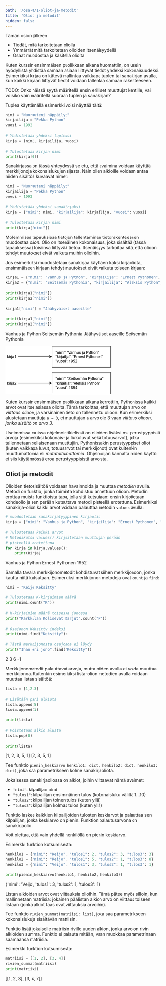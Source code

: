 ```yaml
---
path: '/osa-8/1-oliot-ja-metodit'
title: 'Oliot ja metodit'
hidden: false
---
```


<text-box variant='learningObjectives' name='Oppimistavoitteet'>

Tämän osion jälkeen

- Tiedät, mitä tarkoitetaan oliolla
- Ymmärrät mitä tarkoitetaan olioiden itsenäisyydellä
- Osaat muodostaa ja käsitellä olioita

</text-box>

Kuten kurssin ensimmäisen puolikkaan aikana huomattiin, on usein hyödyllistä yhdistää samaan asiaan liittyvät tiedot yhdeksi kokonaisuudeksi. Esimerkiksi kirjaa on kätevä mallintaa vaikkapa tuplen tai sanakirjan avulla, kun kaikki kirjaan liittyvät tiedot voidaan tallentaa samaan rakenteeseen.

TODO: Onko näissä syytä määritellä ensin erilliset muuttujat kentille, vai voisiko vain määritellä suoraan tuplen ja sanakirjan?

Tuplea käyttämällä esimerkki voisi näyttää tältä:

```python
nimi = "Nuoruuteni näppäilyt"
kirjailija = "Pekka Python"
vuosi = 1992

# Yhdistetään yhdeksi tupleksi
kirja = (nimi, kirjailija, vuosi)

# Tulostetaan kirjan nimi
print(kirja[0])
```

Sanakirjassa on tässä yhteydessä se etu, että avaimina voidaan käyttää merkkijonoja kokonaislukujen sijasta. Näin ollen alkioille voidaan antaa niiden sisältöä kuvaavat nimet:

```python
nimi = "Nuoruuteni näppäilyt"
kirjailija = "Pekka Python"
vuosi = 1992

# Yhdistetään yhdeksi sanakirjaksi
kirja = {"nimi": nimi, "kirjailija": kirjailija, "vuosi": vuosi}

# Tulostetaan kirjan nimi
print(kirja["nimi"])
```

Molemmissa tapauksissa tietojen tallentaminen tietorakenteeseen muodostaa _olion_. Olio on itsenäinen kokonaisuus, joka sisältää (tässä tapauksessa) toisiinsa liittyvää tietoa. Itsenäisyys tarkoitaa sitä, että olioon tehdyt muutokset eivät vaikuta muihin olioihin.

Jos esimerkiksi muodostetaan sanakirjaa käyttäen kaksi kirjaoliota, ensimmäiseen kirjaan tehdyt muutokset eivät vaikuta toiseen kirjaan:

```python
kirja1 = {"nimi": "Vanhus ja Python", "kirjailija": "Ernest Pythonen", "vuosi": 1952}
kirja2 = {"nimi": "Seitsemän Pythonia", "kirjailija": "Aleksis Python", "vuosi": 1894}

print(kirja1["nimi"])
print(kirja2["nimi"])

kirja1["nimi"] = "Jäähyväiset aaseille"

print(kirja1["nimi"])
print(kirja2["nimi"])
```

<sample-output>

Vanhus ja Python
Seitsemän Pythonia
Jäähyväiset aaseille
Seitsemän Pythonia

</sample-output>

<img src="8_1_1.png">

<text-box variant="info" name="Oliot Pythonissa">

Kuten kurssin ensimmäisen puolikkaan aikana kerrottiin, Pythonissa kaikki arvot ovat itse asiassa olioita. Tämä tarkoittaa, että muuttujan arvo on _viittaus olioon_, ja varsinainen tieto on tallennettu olioon. Kun esimerkiksi alustetaan muuttuja `a = 3`, ei muuttujan `a` arvo ole 3 vaan _viittaus olioon, jonka sisältö on arvo 3_.

Useimmissa muissa ohjelmointikielissä on olioiden lisäksi ns. perustyyppisiä arvoja (esimerkiksi kokonais- ja liukuluvut sekä totuusarvot), jotka tallennetaan sellaisenaan muuttujiin. Pythonissakin perustyyppiset oliot (kuten vaikkapa luvut, totuusarvot tai merkkijonot) ovat kuitenkin muuttumattomia eli _mutatoitumattomia_. Ohjelmoijan kannalta niiden käyttö ei siis käytännössä eroa perustyyppisistä arvoista.

</text-box>

## Oliot ja metodit

Olioiden tietosisältöä voidaaan havainnoida ja muuttaa _metodien_ avulla. Metodi on funktio, jonka toiminta kohdistuu annettuun olioon. Metodin erottaa muista funktioista tapa, jolla sitä kutsutaan: ensin kirjoitetaan kohdeolio ja sen perään kutsuttava metodi pisteellä erotettuna. Esimerkiksi sanakirja-olion kaikki arvot voidaan palauttaa metodin `values` avulla:

```python
# muodostetaan sanakirjatyyppinen kirjaolio
kirja = {"nimi": "Vanhus ja Python", "kirjailija": "Ernest Pythonen", "vuosi": 1952}

# Tulostetaan kaikki arvot
# Metodikutsu values() kirjoitetaan muuttujan perään
# pisteellä erotettuna
for kirja in kirja.values():
    print(kirja)
```

<sample-output>

Vanhus ja Python
Ernest Pythonen
1952

</sample-output>

Samalla tavalla merkkijonometodit kohdistuvat siihen merkkijonoon, jonka kautta niitä kutsutaan. Esimerkiksi merkkijonon metodeja ovat `count` ja `find`:

```python
nimi = "Keijo Keksitty"

# Tulostetaan K-kirjaimien määrä
print(nimi.count("K"))

# K-kirjaimien määrä toisessa jonossa
print("Karkkilan Kolisevat Karjut".count("K"))

# Osajonon Keksitty indeksi
print(nimi.find("Keksitty"))

# Tästä merkkijonosta osajonoa ei löydy
print("Ihan eri jono".find("Keksitty"))
```

<sample-output>

2
3
6
-1

</sample-output>

Merkkijonometodit palauttavat arvoja, mutta niiden avulla ei voida muuttaa merkkijonoa. Kuitenkin esimerkiksi lista-olion metodien avulla voidaan muuttaa listan sisältöä:

```python
lista = [1,2,3]

# Lisätään pari alkiota
lista.append(5)
lista.append(1)

print(lista)

# Poistetaan alkio alusta
lista.pop(0)

print(lista)
```

<sample-output>

[1, 2, 3, 5, 1]
[2, 3, 5, 1]

</sample-output>

<programming-exercise name='Pienin keskiarvo' tmcname='osa08-01_pienin_keskiarvo'>

Tee funktio `pienin_keskiarvo(henkilo1: dict, henkilo2: dict, henkilo3: dict)`, joka saa parametrikseen kolme sanakirjaoliota.

Jokaisessa sanakirjaoliossa on alkiot, joihin viittaavat nämä avaimet:

* `"nimi"`: kilpailijan nimi
* `"tulos1"`: kilpailijan ensimmäinen tulos (kokonaisluku väliltä 1...10)
* `"tulos2"`: kilpailijan toinen tulos (kuten yllä)
* `"tulos3"`: kilpailijan kolmas tulos (kuten yllä)

Funktio laskee kaikkien kilpailijoiden tulosten keskiarvot ja palauttaa sen kilpailijan, jonka keskiarvo on pienin. Funktion palautusarvona on sanakirjaolio.

Voit olettaa, että vain yhdellä henkilöllä on pienin keskiarvo.

Esimerkki funktion kutsumisesta:

```python
henkilo1 = {"nimi": "Keijo", "tulos1": 2, "tulos2": 3, "tulos3": 3}
henkilo2 = {"nimi": "Reijo", "tulos1": 5, "tulos2": 1, "tulos3": 8}
henkilo3 = {"nimi": "Veijo", "tulos1": 3, "tulos2": 1, "tulos3": 1}

print(pienin_keskiarvo(henkilo1, henkilo2, henkilo3))
```

<sample-output>

{'nimi': 'Veijo', 'tulos1': 3, 'tulos2': 1, 'tulos3': 1}

</sample-output>

</programming-exercise>

<programming-exercise name='Rivien summat' tmcname='osa08-02_rivien_summmat '>

Listan alkioiden arvot ovat viittauksia olioihin. Tämä pätee myös silloin, kun mallinnetaan matriisia: jokainen päälistan alkion arvo on viittaus toiseen listaan (jonka alkiot taas ovat viittauksia arvoihin).

Tee funktio `rivien_summat(matriisi: list)`, joka saa parametrikseen kokonaislukuja sisältävän matriisin.

Funktio lisää jokaiselle matriisin riville uuden alkion, jonka arvo on rivin alkioiden summa. Funktio ei palauta mitään, vaan muokkaa parametrinaan saamaansa matriisia.

Esimerkki funktion kutsumisesta:

```python
matriisi = [[1, 2], [3, 4]]
rivien_summat(matriisi)
print(matriisi)
```

<sample-output>

[[1, 2, 3], [3, 4, 7]]

</sample-output>

</programming-exercise>
